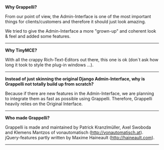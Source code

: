 **Why Grappelli?**

From our point of view, the Admin-Interface is one of the most important things for clients/customers and therefore it should just look amazing.

We tried to give the Admin-Interface a more "grown-up" and coherent look & feel and added some features.

---

**Why TinyMCE?**

With all the crappy Rich-Text-Editors out there, this one is ok (don´t ask how long it took to style the plug-in windows ...).

---

**Instead of just skinning the original Django Admin-Interface, why is Grappelli not totally build up from scratch?**

Because if there are new features in the Admin-Interface, we are planning to integrate them as fast as possible using Grappelli. Therefore, Grappelli heavily relies on the Original Interface.

---

**Who made Grappelli?**

Grappelli is made and maintained by Patrick Kranzlmüller, Axel Swoboda and Klemens Mantzos of vonautomatisch (http://vonautomatisch.at). jQuery-features partly written by Maxime Haineault (http://haineault.com).

---
